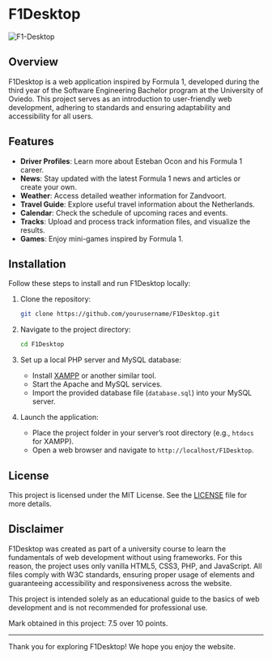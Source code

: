 # F1Desktop
![F1-Desktop](https://github.com/user-attachments/assets/7db03810-66fa-4def-b772-d221b6c1cf22)

## Overview
F1Desktop is a web application inspired by Formula 1, developed during the third year of the Software Engineering Bachelor program at the University of Oviedo. 
This project serves as an introduction to user-friendly web development, adhering to standards and ensuring adaptability and accessibility for all users.

## Features
- **Driver Profiles**: Learn more about Esteban Ocon and his Formula 1 career.
- **News**: Stay updated with the latest Formula 1 news and articles or create your own.
- **Weather**: Access detailed weather information for Zandvoort.
- **Travel Guide**: Explore useful travel information about the Netherlands.
- **Calendar**: Check the schedule of upcoming races and events.
- **Tracks**: Upload and process track information files, and visualize the results.
- **Games**: Enjoy mini-games inspired by Formula 1.

## Installation
Follow these steps to install and run F1Desktop locally:

1. Clone the repository:
    ```bash
    git clone https://github.com/yourusername/F1Desktop.git
    ```

2. Navigate to the project directory:
    ```bash
    cd F1Desktop
    ```

3. Set up a local PHP server and MySQL database:
   - Install [XAMPP](https://www.apachefriends.org/) or another similar tool.
   - Start the Apache and MySQL services.
   - Import the provided database file (`database.sql`) into your MySQL server.

4. Launch the application:
   - Place the project folder in your server’s root directory (e.g., `htdocs` for XAMPP).
   - Open a web browser and navigate to `http://localhost/F1Desktop`.

## License
This project is licensed under the MIT License. See the [LICENSE](LICENSE) file for more details.

## Disclaimer
F1Desktop was created as part of a university course to learn the fundamentals of web development without using frameworks. For this reason, the project uses only vanilla HTML5, CSS3, PHP, and JavaScript. All files comply with W3C standards, ensuring proper usage of elements and guaranteeing accessibility and responsiveness across the website.

This project is intended solely as an educational guide to the basics of web development and is not recommended for professional use.

Mark obtained in this project: 7.5 over 10 points.

---

Thank you for exploring F1Desktop! We hope you enjoy the website.
